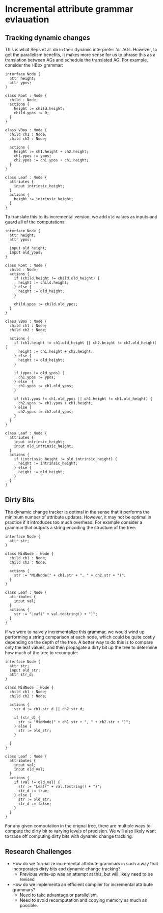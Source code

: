 # Incremental attribute grammar evlauation

## Tracking dynamic changes

This is what Reps et al. do in their dynamic interpreter for AGs. However, to
get the parallelism benefits, it makes more sense for us to phrase this as a
translation between AGs and schedule the translated AG. For example, consider
the HBox grammar:

```
interface Node {
  attr height;
  attr ypos;
}

class Root : Node {
  child : Node;
  actions {
    height := child.height;
    child.ypos := 0;
  }
}

class VBox : Node {
  child ch1 : Node;
  child ch2 : Node;

  actions { 
    height := ch1.height + ch2.height;
    ch1.ypos := ypos;
    ch2.ypos := ch1.ypos + ch1.height;
  }
}

class Leaf : Node {
  attriutes {
    input intrinsic_height;
  }
  actions {
    height := intrinsic_height;
  }
}
```

To translate this to its incremental version, we add `old` values as inputs and
guard all of the computations.

```
interface Node {
  attr height;
  attr ypos;

  input old_height;
  input old_ypos;
}

class Root : Node {
  child : Node;
  actions {
    if (child.height != child.old_height) {
      height := child.height;
    } else {
      height := old_height;
    }
  
    child.ypos := child.old_ypos;
  }
}

class VBox : Node {
  child ch1 : Node;
  child ch2 : Node;

  actions { 
    if (ch1.height != ch1.old_height || ch2.height != ch2.old_height) {
      height := ch1.height + ch2.height;
    } else {
      height := old_height;
    }

    if (ypos != old_ypos) {
      ch1.ypos := ypos;
    } else  {
      ch1.ypos := ch1.old_ypos;
    }

    if (ch1.ypos != ch1.old_ypos || ch1.height != ch1.old_height) {
      ch2.ypos := ch1.ypos + ch1.height;
    } else {
      ch2.ypos := ch2.old_ypos;
    }
  }
}

class Leaf : Node {
  attriutes {
    input intrinsic_height;
    input old_intrinsic_height;
  }
  actions {
    if (intrinsic_height != old_intrinsic_height) {
      height := intrinsic_height;
    } else {
      height := old_height;
    }
  }
}
```

## Dirty Bits

The dynamic change tracker is optimal in the sense that it performs the minimum
number of attribute updates. However, it may not be optimal in practice if it
introduces too much overhead. For example consider a grammar that outputs a
string encoding the structure of the tree:

```
interface Node {
  attr str;
}

class MidNode : Node {
  child ch1 : Node;
  child ch2 : Node;

  actions {
    str := "MidNode(" + ch1.str + ", " + ch2.str + ")";
  }
}

class Leaf : Node {
  attributes {
    input val;
  }
  actions {
    str := "Leaf(" + val.tostring() + ")";
  }
}
```

If we were to naively incrementalize this grammar, we would wind up performing
a string comparison at each node, which could be quite costly depending on the
depth of the tree. A better way to do this is to compare only the leaf values,
and then propagate a dirty bit up the tree to determine how much of the tree to
recompute:

```
interface Node {
  attr str;
  input old_str;
  attr str_d;
}

class MidNode : Node {
  child ch1 : Node;
  child ch2 : Node;

  actions {
    str_d := ch1.str_d || ch2.str_d;
  
    if (str_d) {
      str := "MidNode(" + ch1.str + ", " + ch2.str + ")";
    } else {
      str := old_str;
    }

  }
}

class Leaf : Node {
  attributes {
    input val;
    input old_val;
  }
  actions {
    if (val != old_val) {
      str := "Leaf(" + val.tostring() + ")";
      str_d := true;
    } else {
      str := old_str;
      str_d := false;
    }
  }
}
```

For any given computation in the orignal tree, there are multiple ways to
compute the dirty bit to varying levels of precision. We will also likely want
to trade off computing dirty bits with dynamic change tracking.

## Research Challenges

* How do we formalize incremental attribute grammars in such a way that incorporates dirty bits and dynamic change tracking?
  * Previous write-up was an attempt at this, but will likely need to be revised
* How do we implementa an efficient compiler for incremental attribute grammars?
  * Need to take advantage or parallelism.
  * Need to avoid recomputation and copying memory as much as possible.
